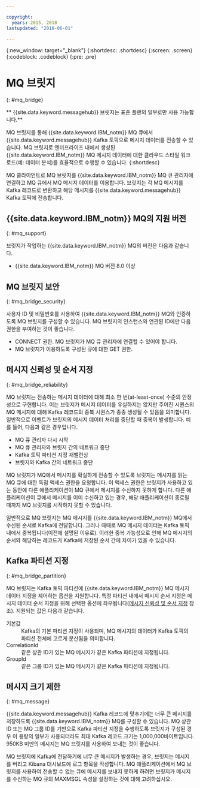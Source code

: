 ```yaml
---

copyright:
  years: 2015, 2018
lastupdated: "2018-06-01"

---
```


{:new_window: target="_blank"}
{:shortdesc: .shortdesc}
{:screen: .screen}
{:codeblock: .codeblock}
{:pre: .pre}

# MQ 브릿지
{: #mq_bridge}

** {{site.data.keyword.messagehub}} 브릿지는 표준 플랜의 일부로만 사용 가능합니다.**
<br/>

MQ 브릿지를 통해 {{site.data.keyword.IBM_notm}} MQ 큐에서 {{site.data.keyword.messagehub}} Kafka 토픽으로 메시지 데이터를 전송할 수 있습니다. MQ 브릿지로 엔터프라이즈 내에서 생성된 {{site.data.keyword.IBM_notm}} MQ 메시지 데이터에 대한 클라우드 스타일 워크로드(예: 데이터 분석)를 효율적으로 수행할 수 있습니다.
 {:shortdesc}

MQ 클라이언트로 MQ 브릿지를 {{site.data.keyword.IBM_notm}} MQ 큐 관리자에 연결하고 MQ 큐에서 MQ 메시지 데이터를 이용합니다. 브릿지는 각 MQ 메시지를 Kafka 레코드로 변환하고 해당 메시지를 {{site.data.keyword.messagehub}} Kafka 토픽에 전송합니다.

## {{site.data.keyword.IBM_notm}} MQ의 지원 버전
{: #mq_support}

브릿지가 작업하는 {{site.data.keyword.IBM_notm}} MQ의 버전은 다음과 같습니다.

* {{site.data.keyword.IBM_notm}} MQ 버전 8.0 이상

## MQ 브릿지 보안
{: #mq_bridge_security}

사용자 ID 및 비밀번호를 사용하여 {{site.data.keyword.IBM_notm}} MQ와 인증하도록 MQ 브릿지를 구성할 수 있습니다. MQ 브릿지의 인스턴스와 연관된 ID에만 다음 권한을 부여하는 것이 좋습니다.

* CONNECT 권한. MQ 브릿지가 MQ 큐 관리자에 연결할 수 있어야 합니다.
* MQ 브릿지가 이용하도록 구성된 큐에 대한 GET 권한.

## 메시지 신뢰성 및 순서 지정
{: #mq_bridge_reliability}

MQ 브릿지는 전송하는 메시지 데이터에 대해 최소 한 번(at-least-once) 수준의 안정성으로
구현합니다. 이는 브릿지가 메시지 데이터를 유실하지는 않지만 주어진 시퀀스의 MQ 메시지에 대해
Kafka 레코드의 중복 시퀀스가 종종 생성될 수 있음을 의미합니다. 일반적으로 이벤트가
브릿지의 메시지 데이터 처리를 중단할 때 중복이 발생합니다. 예를 들어, 다음과 같은 경우입니다.

* MQ 큐 관리자 다시 시작
* MQ 큐 관리자와 브릿지 간의 네트워크 중단
* Kafka 토픽 파티션 지정 재밸런싱
* 브릿지와 Kafka 간의 네트워크 중단

MQ 브릿지가 MQ에서 메시지를 확실하게 전송할 수 있도록 브릿지는
메시지를 읽는 MQ 큐에 대한 독점 액세스 권한을 요청합니다. 이 액세스 권한은 브릿지가 사용하고 있는 동안에 다른
애플리케이션이 MQ 큐에서 메시지를 수신하지 못하게 합니다. 다른 애플리케이션이
큐에서 메시지를 이미 수신하고 있는 경우, 해당 애플리케이션이 종료될 때까지
MQ 브릿지를 시작하지 못할 수 있습니다.

일반적으로 MQ 브릿지는 MQ 메시지를 {{site.data.keyword.IBM_notm}} MQ에서 수신된 순서로 Kafka에 전달합니다. 그러나 때때로 MQ 메시지 데이터는 Kafka 토픽 내에서 중복됩니다(이전에 설명된 이유로). 이러한 중복 가능성으로 인해 MQ 메시지의 순서와 해당하는 레코드가 Kafka에 저장된 순서 간에 차이가 있을 수 있습니다.

## Kafka 파티션 지정
{: #mq_bridge_partition}

MQ 브릿지는 Kafka 토픽 파티션에 {{site.data.keyword.IBM_notm}} MQ 메시지 데이터 지정을 제어하는 옵션을 지원합니다. 특정 파티션 내에서 메시지 순서 지정은 메시지 데이터 순서 지정을 위해 선택한 옵션에 좌우됩니다([메시지 신뢰성 및 순서 지정](#mq_bridge_reliability) 참조). 지원되는 값은 다음과 같습니다.
<dl><dt>기본값</dt>
<dd>Kafka의 기본 파티션 지정이 사용되며, MQ 메시지의 데이터가
Kafka 토픽의 파티션 전체에 고르게 분산됨을 의미합니다.</dd>
<dt>CorrelationId</dt>
<dd>같은 상관 ID가 있는 MQ 메시지가 같은 Kafka 파티션에 지정됩니다.</dd>
<dt>GroupId</dt>
<dd>같은 그룹 ID가 있는 MQ 메시지가 같은 Kafka 파티션에 지정됩니다.
</dd>
</dl>

## 메시지 크기 제한
{: #mq_message}

{{site.data.keyword.messagehub}} Kafka 레코드에 맞추기에는 너무 큰 메시지를 저장하도록 {{site.data.keyword.IBM_notm}} MQ를 구성할 수 있습니다. MQ 상관 ID 또는 MQ 그룹 ID를 기반으로
Kafka 파티션 지정을 수행하도록 브릿지가 구성된 경우 이 용량의 일부가 사용되더라도 최대 Kafka 레코드
크기는 1,000,000바이트입니다. 950KB 미만의 메시지는 MQ 브릿지를 사용하여 보내는 것이 좋습니다.

MQ 브릿지에 Kafka에 전달하기에 너무 큰 메시지가 발생하는 경우,
브릿지는 메시지를 버리고 Kibana 대시보드에 로그 항목을 작성합니다. MQ 애플리케이션에서
MQ 브릿지를 사용하여 전송할 수 없는 큐에 메시지를 보내지 못하게 하려면 브릿지가 메시지를 수신하는 MQ 큐의 MAXMSGL 속성을
설정하는 것에 대해 고려하십시오.
